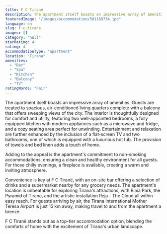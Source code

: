 ```yaml
---
title: F C Tiranë
description: The apartment itself boasts an impressive array of amenities. Guests are treated to spacious, air-conditioned living quarters complete with a balcony that offer
featuredImage: "/images/accommodation/501168734.jpg"
language: en
slug: f-c-tirane
images: []
category: "null"
starRating: 4
rating: 4
accommodationType: "apartment"
location: "Tirana"
amenities:
  - "Bar"
  - "Spa"
  - "Kitchen"
  - "Balcony"
  - "TV"
ratingWords: "Fair"
---
```


The apartment itself boasts an impressive array of amenities. Guests are treated to spacious, air-conditioned living quarters complete with a balcony that offers sweeping views of the city. The interior is thoughtfully designed for comfort and utility, featuring two well-appointed bedrooms, a fully equipped kitchen with modern appliances such as a microwave and fridge, and a cozy seating area perfect for unwinding. Entertainment and relaxation are further enhanced by the inclusion of a flat-screen TV and two bathrooms, one of which is equipped with a luxurious hot tub. The provision of towels and bed linen adds a touch of home.

Adding to the appeal is the apartment's commitment to non-smoking accommodations, ensuring a clean and healthy environment for all guests. For those chilly evenings, a fireplace is available, creating a warm and inviting atmosphere.

Convenience is key at F C Tiranë, with an on-site bar offering a selection of drinks and a supermarket nearby for any grocery needs. The apartment's location is unbeatable for exploring Tirana's attractions, with Rinia Park, the Pyramid of Tirana, and the artistic installation Reja - The Cloud all within easy reach. For guests arriving by air, the Tirana International Mother Teresa Airport is just 15 km away, making travel to and from the apartment a breeze.

F C Tiranë stands out as a top-tier accommodation option, blending the comforts of home with the excitement of Tirana's urban landscape.


